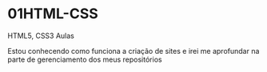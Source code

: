 # 01HTML-CSS
 HTML5, CSS3 Aulas

 Estou conhecendo como funciona a criação de sites e irei me aprofundar na parte de gerenciamento dos meus repositórios
